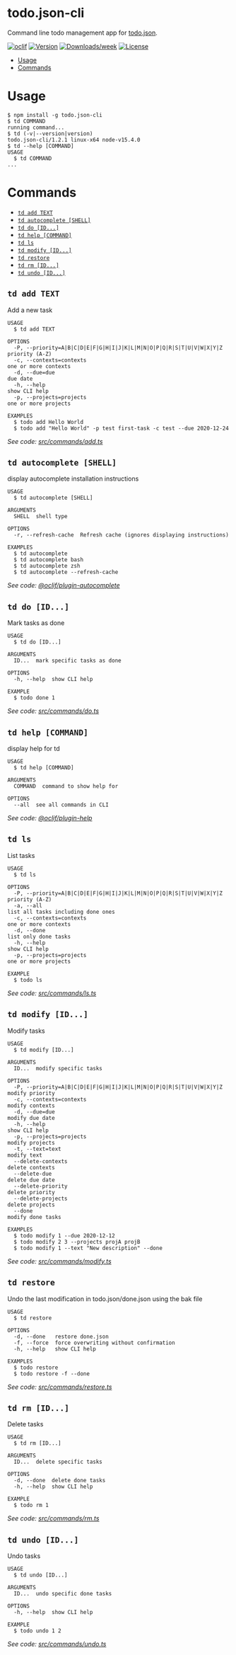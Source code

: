 todo.json-cli
=============

Command line todo management app for [todo.json](https://github.com/DCsunset/todo.json).


[![oclif](https://img.shields.io/badge/cli-oclif-brightgreen.svg)](https://oclif.io)
[![Version](https://img.shields.io/npm/v/todo.json-cli.svg)](https://npmjs.org/package/todo.json-cli)
[![Downloads/week](https://img.shields.io/npm/dw/todo.json-cli.svg)](https://npmjs.org/package/todo.json-cli)
[![License](https://img.shields.io/npm/l/todo.json-cli.svg)](https://github.com/DCsunset/todo.json-cli/blob/master/package.json)

<!-- toc -->
* [Usage](#usage)
* [Commands](#commands)
<!-- tocstop -->
# Usage
<!-- usage -->
```sh-session
$ npm install -g todo.json-cli
$ td COMMAND
running command...
$ td (-v|--version|version)
todo.json-cli/1.2.1 linux-x64 node-v15.4.0
$ td --help [COMMAND]
USAGE
  $ td COMMAND
...
```
<!-- usagestop -->
# Commands
<!-- commands -->
* [`td add TEXT`](#td-add-text)
* [`td autocomplete [SHELL]`](#td-autocomplete-shell)
* [`td do [ID...]`](#td-do-id)
* [`td help [COMMAND]`](#td-help-command)
* [`td ls`](#td-ls)
* [`td modify [ID...]`](#td-modify-id)
* [`td restore`](#td-restore)
* [`td rm [ID...]`](#td-rm-id)
* [`td undo [ID...]`](#td-undo-id)

## `td add TEXT`

Add a new task

```
USAGE
  $ td add TEXT

OPTIONS
  -P, --priority=A|B|C|D|E|F|G|H|I|J|K|L|M|N|O|P|Q|R|S|T|U|V|W|X|Y|Z  priority (A-Z)
  -c, --contexts=contexts                                             one or more contexts
  -d, --due=due                                                       due date
  -h, --help                                                          show CLI help
  -p, --projects=projects                                             one or more projects

EXAMPLES
  $ todo add Hello World
  $ todo add "Hello World" -p test first-task -c test --due 2020-12-24
```

_See code: [src/commands/add.ts](https://github.com/DCsunset/todo.json-cli/blob/v1.2.1/src/commands/add.ts)_

## `td autocomplete [SHELL]`

display autocomplete installation instructions

```
USAGE
  $ td autocomplete [SHELL]

ARGUMENTS
  SHELL  shell type

OPTIONS
  -r, --refresh-cache  Refresh cache (ignores displaying instructions)

EXAMPLES
  $ td autocomplete
  $ td autocomplete bash
  $ td autocomplete zsh
  $ td autocomplete --refresh-cache
```

_See code: [@oclif/plugin-autocomplete](https://github.com/oclif/plugin-autocomplete/blob/v0.3.0/src/commands/autocomplete/index.ts)_

## `td do [ID...]`

Mark tasks as done

```
USAGE
  $ td do [ID...]

ARGUMENTS
  ID...  mark specific tasks as done

OPTIONS
  -h, --help  show CLI help

EXAMPLE
  $ todo done 1
```

_See code: [src/commands/do.ts](https://github.com/DCsunset/todo.json-cli/blob/v1.2.1/src/commands/do.ts)_

## `td help [COMMAND]`

display help for td

```
USAGE
  $ td help [COMMAND]

ARGUMENTS
  COMMAND  command to show help for

OPTIONS
  --all  see all commands in CLI
```

_See code: [@oclif/plugin-help](https://github.com/oclif/plugin-help/blob/v3.2.1/src/commands/help.ts)_

## `td ls`

List tasks

```
USAGE
  $ td ls

OPTIONS
  -P, --priority=A|B|C|D|E|F|G|H|I|J|K|L|M|N|O|P|Q|R|S|T|U|V|W|X|Y|Z  priority (A-Z)
  -a, --all                                                           list all tasks including done ones
  -c, --contexts=contexts                                             one or more contexts
  -d, --done                                                          list only done tasks
  -h, --help                                                          show CLI help
  -p, --projects=projects                                             one or more projects

EXAMPLE
  $ todo ls
```

_See code: [src/commands/ls.ts](https://github.com/DCsunset/todo.json-cli/blob/v1.2.1/src/commands/ls.ts)_

## `td modify [ID...]`

Modify tasks

```
USAGE
  $ td modify [ID...]

ARGUMENTS
  ID...  modify specific tasks

OPTIONS
  -P, --priority=A|B|C|D|E|F|G|H|I|J|K|L|M|N|O|P|Q|R|S|T|U|V|W|X|Y|Z  modify priority
  -c, --contexts=contexts                                             modify contexts
  -d, --due=due                                                       modify due date
  -h, --help                                                          show CLI help
  -p, --projects=projects                                             modify projects
  -t, --text=text                                                     modify text
  --delete-contexts                                                   delete contexts
  --delete-due                                                        delete due date
  --delete-priority                                                   delete priority
  --delete-projects                                                   delete projects
  --done                                                              modify done tasks

EXAMPLES
  $ todo modify 1 --due 2020-12-12
  $ todo modify 2 3 --projects projA projB
  $ todo modify 1 --text "New description" --done
```

_See code: [src/commands/modify.ts](https://github.com/DCsunset/todo.json-cli/blob/v1.2.1/src/commands/modify.ts)_

## `td restore`

Undo the last modification in todo.json/done.json using the bak file

```
USAGE
  $ td restore

OPTIONS
  -d, --done   restore done.json
  -f, --force  force overwriting without confirmation
  -h, --help   show CLI help

EXAMPLES
  $ todo restore
  $ todo restore -f --done
```

_See code: [src/commands/restore.ts](https://github.com/DCsunset/todo.json-cli/blob/v1.2.1/src/commands/restore.ts)_

## `td rm [ID...]`

Delete tasks

```
USAGE
  $ td rm [ID...]

ARGUMENTS
  ID...  delete specific tasks

OPTIONS
  -d, --done  delete done tasks
  -h, --help  show CLI help

EXAMPLE
  $ todo rm 1
```

_See code: [src/commands/rm.ts](https://github.com/DCsunset/todo.json-cli/blob/v1.2.1/src/commands/rm.ts)_

## `td undo [ID...]`

Undo tasks

```
USAGE
  $ td undo [ID...]

ARGUMENTS
  ID...  undo specific done tasks

OPTIONS
  -h, --help  show CLI help

EXAMPLE
  $ todo undo 1 2
```

_See code: [src/commands/undo.ts](https://github.com/DCsunset/todo.json-cli/blob/v1.2.1/src/commands/undo.ts)_
<!-- commandsstop -->
